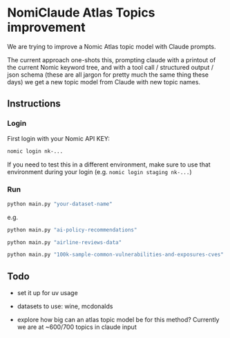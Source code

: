 # NomiClaude Atlas Topics improvement

We are trying to improve a Nomic Atlas topic model with Claude prompts. 

The current approach one-shots this, prompting claude with a printout of the current Nomic keyword tree, and with a tool call / structured output / json schema (these are all jargon for pretty much the same thing these days) we get a new topic model from Claude with new topic names.

## Instructions

### Login

First login with your Nomic API KEY:

```bash
nomic login nk-...
```

If you need to test this in a different environment, make sure to use that environment during your login (e.g. `nomic login staging nk-...`)

### Run

```bash
python main.py "your-dataset-name"
```

e.g.

```bash
python main.py "ai-policy-recommendations"
```

```bash
python main.py "airline-reviews-data"
```

```bash
python main.py "100k-sample-common-vulnerabilities-and-exposures-cves"
```

## Todo

- set it up for uv usage

- datasets to use: wine, mcdonalds

- explore how big can an atlas topic model be for this method? Currently we are at ~600/700 topics in claude input